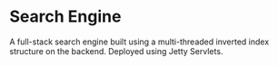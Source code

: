 # Search Engine 

A full-stack search engine built using a multi-threaded inverted index structure on the backend. Deployed using Jetty Servlets.
